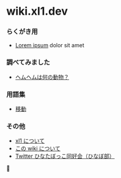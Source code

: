 # wiki.xl1.dev

### らくがき用
- [Lorem ipsum](lorem-ipsum) dolor sit amet

### 調べてみました
- [ヘムヘムは何の動物？](ヘムヘムは何の動物？)

### 用語集
- [移動](移動)

### その他
- [xl1 について](xl1)
- [この wiki について](about)
- [Twitter ひなたぼっこ同好会（ひなぼ部）](ひなぼ部)

🐾